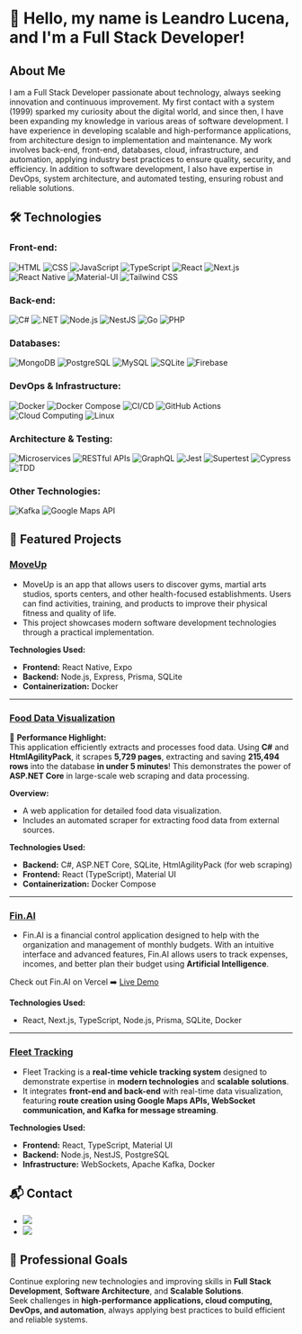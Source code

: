 # 👋 Hello, my name is Leandro Lucena, and I'm a Full Stack Developer!

## About Me

I am a Full Stack Developer passionate about technology, always seeking innovation and continuous improvement. My first contact with a system (1999) sparked my curiosity about the digital world, and since then, I have been expanding my knowledge in various areas of software development.
I have experience in developing scalable and high-performance applications, from architecture design to implementation and maintenance. My work involves back-end, front-end, databases, cloud, infrastructure, and automation, applying industry best practices to ensure quality, security, and efficiency.
In addition to software development, I also have expertise in DevOps, system architecture, and automated testing, ensuring robust and reliable solutions.

## 🛠 Technologies

### Front-end:

![HTML](https://img.shields.io/badge/-HTML-333333?style=flat&logo=HTML5)
![CSS](https://img.shields.io/badge/-CSS-333333?style=flat&logo=CSS3)
![JavaScript](https://img.shields.io/badge/-JavaScript-333333?style=flat&logo=javascript)
![TypeScript](https://img.shields.io/badge/-TypeScript-333333?style=flat&logo=typescript)
![React](https://img.shields.io/badge/-React-333333?style=flat&logo=react)
![Next.js](https://img.shields.io/badge/-Next.js-333333?style=flat&logo=next.js)
![React Native](https://img.shields.io/badge/-React%20Native-333333?style=flat&logo=react)
![Material-UI](https://img.shields.io/badge/-Material%20UI-333333?style=flat&logo=mui)
![Tailwind CSS](https://img.shields.io/badge/-Tailwind%20CSS-333333?style=flat&logo=tailwindcss)

### Back-end:

![C#](https://custom-icon-badges.demolab.com/badge/-C%23-333333.svg?logo=cshrp)
![.NET](https://img.shields.io/badge/.NET-333333?logo=dotnet&logoColor=fff)
![Node.js](https://img.shields.io/badge/-Node.js-333333?style=flat&logo=node.js)
![NestJS](https://img.shields.io/badge/-NestJS-333333?style=flat&logo=nestjs)
![Go](https://img.shields.io/badge/-Go-333333?style=flat&logo=go)
![PHP](https://img.shields.io/badge/-PHP-333333?style=flat&logo=php)

### Databases:

![MongoDB](https://img.shields.io/badge/-MongoDB-333333?style=flat&logo=mongodb)
![PostgreSQL](https://img.shields.io/badge/-PostgreSQL-333333?style=flat&logo=postgresql)
![MySQL](https://img.shields.io/badge/MySQL-333333?logo=mysql&logoColor=4479A1)
![SQLite](https://img.shields.io/badge/-SQLite-333333?style=flat&logo=sqlite)
![Firebase](https://img.shields.io/badge/-Firebase-333333?style=flat&logo=firebase)

### DevOps & Infrastructure:

![Docker](https://img.shields.io/badge/-Docker-333333?style=flat&logo=docker)
![Docker Compose](https://img.shields.io/badge/-Docker%20Compose-333333?style=flat&logo=docker)
![CI/CD](https://img.shields.io/badge/-CI/CD-333333?style=flat&logo=githubactions)
![GitHub Actions](https://img.shields.io/badge/-GitHub%20Actions-333333?style=flat&logo=githubactions)
![Cloud Computing](https://img.shields.io/badge/-Cloud%20Computing-333333?style=flat&logo=googlecloud)
![Linux](https://img.shields.io/badge/-Linux-333333?style=flat&logo=linux)

### Architecture & Testing:

![Microservices](https://img.shields.io/badge/-Microservices-333333?style=flat&logo=microdot)
![RESTful APIs](https://img.shields.io/badge/-RESTful%20APIs-333333?style=flat&logo=postman)
![GraphQL](https://img.shields.io/badge/-GraphQL-333333?style=flat&logo=graphql)
![Jest](https://img.shields.io/badge/-Jest-333333?style=flat&logo=jest)
![Supertest](https://img.shields.io/badge/-Supertest-333333?style=flat&logo=jest)
![Cypress](https://img.shields.io/badge/-Cypress-333333?style=flat&logo=cypress)
![TDD](https://img.shields.io/badge/-TDD-333333?style=flat&logo=testinglibrary)

### Other Technologies:

![Kafka](https://img.shields.io/badge/-Apache%20Kafka-333333?style=flat&logo=apachekafka)
![Google Maps API](https://img.shields.io/badge/-Google%20Maps%20API-333333?style=flat&logo=googlemaps)

## 📂 Featured Projects

### [MoveUp](https://github.com/Leandro-Lucena/move-up)

- MoveUp is an app that allows users to discover gyms, martial arts studios, sports centers, and other health-focused establishments. Users can find activities, training, and products to improve their physical fitness and quality of life.  
- This project showcases modern software development technologies through a practical implementation.

**Technologies Used:**
- **Frontend:** React Native, Expo  
- **Backend:** Node.js, Express, Prisma, SQLite  
- **Containerization:** Docker  

---

### [Food Data Visualization](https://github.com/Leandro-Lucena/food-info-scraper)

🚀 **Performance Highlight:**  
This application efficiently extracts and processes food data. Using **C#** and **HtmlAgilityPack**, it scrapes **5,729 pages**, extracting and saving **215,494 rows** into the database **in under 5 minutes**! This demonstrates the power of **ASP.NET Core** in large-scale web scraping and data processing.

**Overview:**  
- A web application for detailed food data visualization.  
- Includes an automated scraper for extracting food data from external sources.  

**Technologies Used:**  
- **Backend:** C#, ASP.NET Core, SQLite, HtmlAgilityPack (for web scraping)  
- **Frontend:** React (TypeScript), Material UI  
- **Containerization:** Docker Compose  

---

### [Fin.AI](https://github.com/Leandro-Lucena/fin-ai)

- Fin.AI is a financial control application designed to help with the organization and management of monthly budgets. With an intuitive interface and advanced features, Fin.AI allows users to track expenses, incomes, and better plan their budget using **Artificial Intelligence**.

Check out Fin.AI on Vercel ➡️ [Live Demo](https://fin-ai-mu.vercel.app/)

**Technologies Used:**  
- React, Next.js, TypeScript, Node.js, Prisma, SQLite, Docker  

---

### [Fleet Tracking](https://github.com/Leandro-Lucena/fleet-tracking)

- Fleet Tracking is a **real-time vehicle tracking system** designed to demonstrate expertise in **modern technologies** and **scalable solutions**.  
- It integrates **front-end and back-end** with real-time data visualization, featuring **route creation using Google Maps APIs, WebSocket communication, and Kafka for message streaming**.

**Technologies Used:**  
- **Frontend:** React, TypeScript, Material UI  
- **Backend:** Node.js, NestJS, PostgreSQL  
- **Infrastructure:** WebSockets, Apache Kafka, Docker  


## 📬 Contact

- <a href="https://www.linkedin.com/in/leandrolucena/"><img src="https://img.shields.io/badge/-Leandro%20Lucena-0077B5?style=flat-square&logo=Linkedin&logoColor=white"/></a>
- <a href="mailto:leandroribeirolucena@gmail.com"><img src="https://img.shields.io/badge/-leandroribeirolucena@gmail.com-D14836?style=flat-square&logo=Gmail&logoColor=white"/></a>

## 🚀 Professional Goals

Continue exploring new technologies and improving skills in **Full Stack Development**, **Software Architecture**, and **Scalable Solutions**.  
Seek challenges in **high-performance applications, cloud computing, DevOps, and automation**, always applying best practices to build efficient and reliable systems. 
